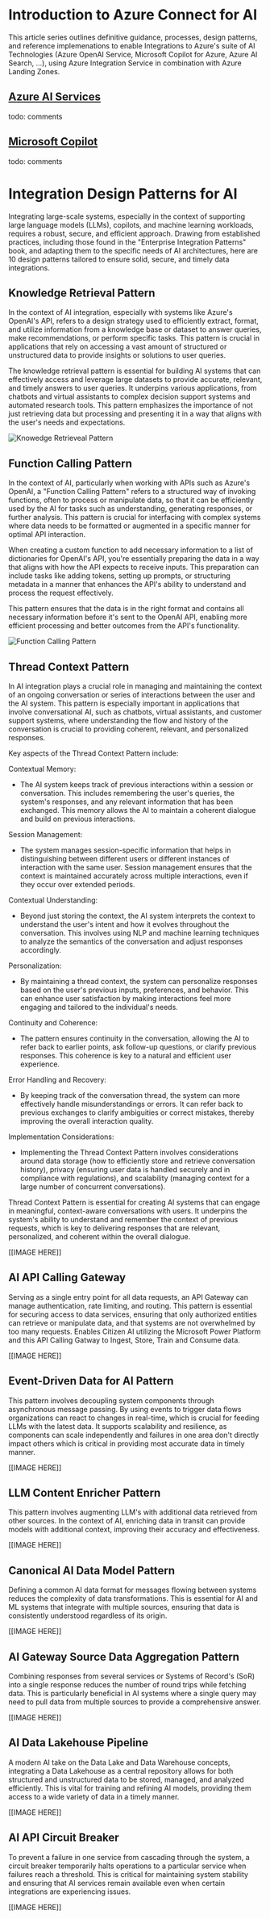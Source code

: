 # Introduction to Azure Connect for AI

This article series outlines definitive guidance, processes, design patterns, and reference implemenations to enable Integrations to Azure's suite of AI Technologies (Azure OpenAI Service, Microsoft Copilot for Azure, Azure AI Search, ...), using Azure Integration Service in combination with Azure Landing Zones. 

## [Azure AI Services](https://learn.microsoft.com/en-us/azure/ai-services/what-are-ai-services)

todo: comments

## [Microsoft Copilot](https://azure.microsoft.com/en-us/products/copilot )

todo: comments

# Integration Design Patterns for AI

Integrating large-scale systems, especially in the context of supporting large language models (LLMs), copilots, and machine learning workloads, requires a robust, secure, and efficient approach. Drawing from established practices, including those found in the "Enterprise Integration Patterns" book, and adapting them to the specific needs of AI architectures, here are 10 design patterns tailored to ensure solid, secure, and timely data integrations.

## Knowledge Retrieval Pattern

In the context of AI integration, especially with systems like Azure's OpenAI's API, refers to a design strategy used to efficiently extract, format, and utilize information from a knowledge base or dataset to answer queries, make recommendations, or perform specific tasks. This pattern is crucial in applications that rely on accessing a vast amount of structured or unstructured data to provide insights or solutions to user queries.

The knowledge retrieval pattern is essential for building AI systems that can effectively access and leverage large datasets to provide accurate, relevant, and timely answers to user queries. It underpins various applications, from chatbots and virtual assistants to complex decision support systems and automated research tools. This pattern emphasizes the importance of not just retrieving data but processing and presenting it in a way that aligns with the user's needs and expectations.

![Knowedge Retrieveal Pattern](https://github.com/dmarley/Azure-Connect-AI/blob/main/Images/KnowledgeRetrievealPattern.png?raw=true)

## Function Calling Pattern

In the context of AI, particularly when working with APIs such as Azure's OpenAI, a "Function Calling Pattern" refers to a structured way of invoking functions, often to process or manipulate data, so that it can be efficiently used by the AI for tasks such as understanding, generating responses, or further analysis. This pattern is crucial for interfacing with complex systems where data needs to be formatted or augmented in a specific manner for optimal API interaction.



When creating a custom function to add necessary information to a list of dictionaries for OpenAI's API, you're essentially preparing the data in a way that aligns with how the API expects to receive inputs. This preparation can include tasks like adding tokens, setting up prompts, or structuring metadata in a manner that enhances the API's ability to understand and process the request effectively.



This pattern ensures that the data is in the right format and contains all necessary information before it's sent to the OpenAI API, enabling more efficient processing and better outcomes from the API's functionality.



![Function Calling Pattern](https://github.com/dmarley/Azure-Connect-AI/blob/main/Images/FunctionCallingPattern.png?raw=true)

## 

## Thread Context Pattern

In AI integration plays a crucial role in managing and maintaining the context of an ongoing conversation or series of interactions between the user and the AI system. This pattern is especially important in applications that involve conversational AI, such as chatbots, virtual assistants, and customer support systems, where understanding the flow and history of the conversation is crucial to providing coherent, relevant, and personalized responses.



Key aspects of the Thread Context Pattern include:

Contextual Memory:

- The AI system keeps track of previous interactions within a session or conversation. This includes remembering the user's queries, the system's responses, and any relevant information that has been exchanged. This memory allows the AI to maintain a coherent dialogue and build on previous interactions.

Session Management:

- The system manages session-specific information that helps in distinguishing between different users or different instances of interaction with the same user. Session management ensures that the context is maintained accurately across multiple interactions, even if they occur over extended periods.

Contextual Understanding:

- Beyond just storing the context, the AI system interprets the context to understand the user's intent and how it evolves throughout the conversation. This involves using NLP and machine learning techniques to analyze the semantics of the conversation and adjust responses accordingly.

Personalization:

- By maintaining a thread context, the system can personalize responses based on the user's previous inputs, preferences, and behavior. This can enhance user satisfaction by making interactions feel more engaging and tailored to the individual's needs.

Continuity and Coherence:

- The pattern ensures continuity in the conversation, allowing the AI to refer back to earlier points, ask follow-up questions, or clarify previous responses. This coherence is key to a natural and efficient user experience.

Error Handling and Recovery:

- By keeping track of the conversation thread, the system can more effectively handle misunderstandings or errors. It can refer back to previous exchanges to clarify ambiguities or correct mistakes, thereby improving the overall interaction quality.

Implementation Considerations:

- Implementing the Thread Context Pattern involves considerations around data storage (how to efficiently store and retrieve conversation history), privacy (ensuring user data is handled securely and in compliance with regulations), and scalability (managing context for a large number of concurrent conversations).

Thread Context Pattern is essential for creating AI systems that can engage in meaningful, context-aware conversations with users. It underpins the system's ability to understand and remember the context of previous requests, which is key to delivering responses that are relevant, personalized, and coherent within the overall dialogue.



[[IMAGE HERE]]



## **AI API Calling Gateway**

Serving as a single entry point for all data requests, an API Gateway can manage authentication, rate limiting, and routing. This pattern is essential for securing access to data services, ensuring that only authorized entities can retrieve or manipulate data, and that systems are not overwhelmed by too many requests.  Enables Citizen AI utilizing the Microsoft Power Platform and this API Calling Gatway to Ingest, Store, Train and Consume data.

[[IMAGE HERE]]

## 

## Event-Driven Data for AI Pattern

This pattern involves decoupling system components through asynchronous message passing. By using events to trigger data flows organizations can react to changes in real-time, which is crucial for feeding LLMs with the latest data. It supports scalability and resilience, as components can scale independently and failures in one area don't directly impact others which is critical in providing most accurate data in timely manner.

[[IMAGE HERE]]

## LLM Content Enricher Pattern

This pattern involves augmenting LLM's with additional data retrieved from other sources. In the context of AI, enriching data in transit can provide models with additional context, improving their accuracy and effectiveness.

[[IMAGE HERE]]

## Canonical AI Data Model Pattern

Defining a common AI data format for messages flowing between systems reduces the complexity of data transformations. This is essential for AI and ML systems that integrate with multiple sources, ensuring that data is consistently understood regardless of its origin.

[[IMAGE HERE]]

## AI Gateway Source Data Aggregation Pattern

Combining responses from several services or Systems of Record's (SoR) into a single response reduces the number of round trips while fetching data. This is particularly beneficial in AI systems where a single query may need to pull data from multiple sources to provide a comprehensive answer.

[[IMAGE HERE]]

## AI Data Lakehouse Pipeline

A modern AI take on the Data Lake and Data Warehouse concepts, integrating a Data Lakehouse as a central repository allows for both structured and unstructured data to be stored, managed, and analyzed efficiently. This is vital for training and refining AI models, providing them access to a wide variety of data in a timely manner.

[[IMAGE HERE]]

## AI API Circuit Breaker

To prevent a failure in one service from cascading through the system, a circuit breaker temporarily halts operations to a particular service when failures reach a threshold. This is critical for maintaining system stability and ensuring that AI services remain available even when certain integrations are experiencing issues.

[[IMAGE HERE]]
